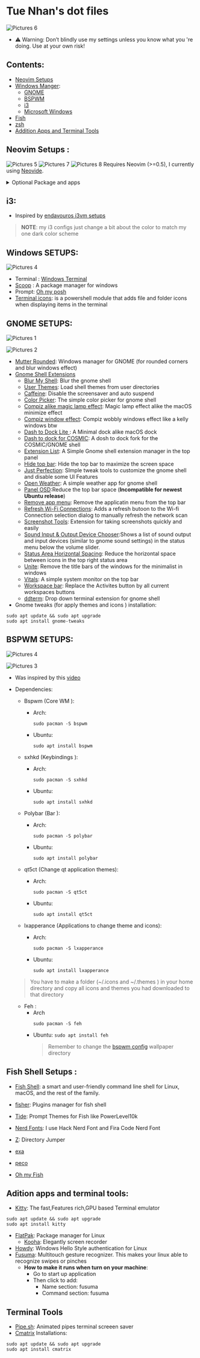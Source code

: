 # Tue Nhan's dot files

![Pictures 6](https://github.com/iamverysimp1e/Public-Dot-Files/blob/main/ScreenShots/combine_images_new.jpg)

- ⚠️ Warning: Don’t blindly use my settings unless you know what you 're doing. Use at your own risk!

## Contents:

- [Neovim Setups](https://github.com/iamverysimp1e/Public-Dot-Files/tree/main/.config/nvim)
- [Windows Manger]():
  - [GNOME](#gnome)
  - [BSPWM](#bspwm)
  - [i3](#i3)
  - [Microsoft Windows](#windows)
- [Fish](#fish)
- [zsh](#zsh)
- [Addition Apps and Terminal Tools](#Apps)

## Neovim Setups <a name = "neovim"></a>:

![Pictures 5](https://github.com/iamverysimp1e/Public-Dot-Files/blob/main/ScreenShots/neovim_new1.png)
![Pictures 7](https://github.com/iamverysimp1e/Public-Dot-Files/blob/main/ScreenShots/neovim_new3.gif)
![Pictures 8](https://github.com/iamverysimp1e/Public-Dot-Files/blob/main/ScreenShots/neovim_new2.gif)
Requires Neovim (>=0.5), I currently using [Neovide](https://github.com/neovide/neovide).

<details><summary>Optional Package and apps</summary><blockquote>
  </blockquote>

- **Installations**:

```fish
sudo add-apt-repository ppa:neovim-ppa/unstable
sudo apt update && sudo apt upgrade
sudo apt install neovim
```

- [Vim-Plug](https://github.com/junegunn/vim-plug): Vim's Plugins Manager
- [Lsp](https://github.com/neovim/nvim-lspconfig): A collection of common configurations for Neovim's built-in language server client.
- [Cmp](https://github.com/hrsh7th/nvim-cmp): Code Completions write in Lua

- [Lsp-Installer](https://github.com/williamboman/nvim-lsp-installer):
  Neovim plugin that allows you to seamlessly install LSP servers locally

- [Tree-Sitter](https://github.com/nvim-treesitter/nvim-treesitter): Code Syntax highlight supports mutiples languages

- Get healthy:
  - Open nvim and enter the following:
  ```
  :checkhealth
  ```
  - You probably notice you don't have support for copy and paste also that python and node haven't been setup
    - On Ubuntu:
    ```
    sudo apt install xsel
    ```
    - On Arch:
    ```
    sudo pacman -S xsel
    ```
  - Next we need to install python support (Node is optional)
    - Neovim python support:
    ```
    pip install pynvim
    # or
    pip3 install pynvim
    ```
    - Neovim Node support
    ```
    npm i -g neovim
    ```
- Other optional package for formatting:

  - Prettier

  ```bash
  npm install -g prettier
  ```

  - Black (Python formatter)

  ```bash
  pip install black
  ```

- On windows you have to install [Fd](https://github.com/sharkdp/fd):
  ```bash
  sccop install fd
  ```

</details>
</blockquote></details>

## i3<a name = "i3"></a>:

- Inspired by [endavouros i3vm setups](https://github.com/endeavouros-team/endeavouros-i3wm-setup)

> **NOTE**: my i3 configs just change a bit about the color to match my one dark color scheme

## Windows SETUPS<a name = "Windows"></a>:

![Pictures 4](https://github.com/iamverysimp1e/Public-Dot-Files/blob/main/ScreenShots/Windows_Rice.png)

- Terminal : [Windows Terminal](https://apps.microsoft.com/store/detail/windows-terminal/9N0DX20HK701?hl=en-us&gl=US)
- [Scoop](https://scoop.sh/) : A package manager for windows
- Prompt: [Oh my posh](https://ohmyposh.dev/docs/)
- [Terminal icons](https://github.com/devblackops/Terminal-Icons): is a powershell module that adds file and folder icons when displaying items in the terminal

## GNOME SETUPS<a name = "gnome"></a>:

![Pictures 1](https://github.com/iamverysimp1e/Public-Dot-Files/blob/main/ScreenShots/Rice1.png)

![Pictures 2](https://github.com/iamverysimp1e/Public-Dot-Files/blob/main/ScreenShots/Rice2.png)

- [Mutter Rounded](https://github.com/yilozt/mutter-rounded): Windows manager for GNOME (for rounded corners and blur windows effect)
- [Gnome Shell Extensions](https://extensions.gnome.org/)
  - [Blur My Shell](https://extensions.gnome.org/extension/3193/blur-my-shell/): Blur the gnome shell
  - [User Themes](https://extensions.gnome.org/extension/19/user-themes/): Load shell themes from user directories
  - [Caffeine](https://extensions.gnome.org/extension/517/caffeine/): Disable the screensaver and auto suspend
  - [Color Picker](https://extensions.gnome.org/extension/3396/color-picker/): The simple color picker for gnome shell
  - [Compiz alike magic lamp effect](https://extensions.gnome.org/extension/3740/compiz-alike-magic-lamp-effect/): Magic lamp effect alike the macOS minimize effect
  - [Compiz window effect](https://extensions.gnome.org/extension/3210/compiz-windows-effect/): Compiz wobbly windows effect like a kelly windows btw
  - [Dash to Dock Lite ](https://extensions.gnome.org/extension/4994/dash2dock-lite/): A Minimal dock alike macOS dock
  - [Dash to dock for COSMIC](https://extensions.gnome.org/extension/5004/dash-to-dock-for-cosmic/): A dosh to dock fork for the COSMIC/GNOME shell
  - [Extension List](https://extensions.gnome.org/extension/3088/extension-list/): A Simple Gnome shell extension manager in the top panel
  - [Hide top bar](https://extensions.gnome.org/extension/545/hide-top-bar/): Hide the top bar to maximize the screen space
  - [Just Perfection](https://extensions.gnome.org/extension/3843/just-perfection/): SImple tweak tools to customize the gnome shell and disable some UI Features
  - [Open Weather](https://extensions.gnome.org/extension/750/openweather/): A simple weather app for gnome shell
  - [Panel OSD](https://extensions.gnome.org/extension/708/panel-osd/):Reduce the top bar space (**Incompatible for newest Ubuntu release**)
  - [Remove app menu](https://extensions.gnome.org/extension/3906/remove-app-menu/): Remove the applicatin menu from the top bar
  - [Refresh Wi-Fi Connections](https://extensions.gnome.org/extension/905/refresh-wifi-connections/): Adds a refresh butoon to the Wi-fi Connection selection dialog to manually refresh the network scan
  - [Screenshot Tools](https://extensions.gnome.org/extension/1112/screenshot-tool/): Extension for taking screenshots quickly and easily
  - [Sound Input & Output Device Chooser](https://extensions.gnome.org/extension/906/sound-output-device-chooser/):Shows a list of sound output and input devices (similar to gnome sound settings) in the status menu below the volume slider.
  - [Status Area Horizontal Spacing](https://extensions.gnome.org/extension/355/status-area-horizontal-spacing/): Reduce the horizontal space between icons in the top right status area
  - [Unite](https://extensions.gnome.org/extension/1287/unite/): Remove the title bars of the windows for the minimalist in windows
  - [Vitals](https://extensions.gnome.org/extension/1460/vitals/): A simple system monitor on the top bar
  - [Workspace bar](https://extensions.gnome.org/extension/3851/workspaces-bar/): Replace the Activites button by all current workspaces buttons
  - [ddterm](https://extensions.gnome.org/extension/3780/ddterm/): Drop down terminal extension for gnome shell
- Gnome tweaks (for apply themes and icons ) installation:

```fish
sudo apt update && sudo apt upgrade
sudo apt install gnome-tweaks
```

## BSPWM SETUPS<a name = "bspwm"></a>:

![Pictures 4](https://github.com/iamverysimp1e/Public-Dot-Files/blob/main/ScreenShots/Rice4.png)

![Pictures 3](https://github.com/iamverysimp1e/Public-Dot-Files/blob/main/ScreenShots/Rice3.png)

- Was inspired by this [video](https://www.youtube.com/watch?v=HxbhkkfaVuo)
- Dependencies:

  - Bspwm (Core WM ):

    - Arch:
      ```
      sudo pacman -S bspwm
      ```
    - Ubuntu:
      ```
      sudo apt install bspwm
      ```

  - sxhkd (Keybindings ):

    - Arch:
      ```
      sudo pacman -S sxhkd
      ```
    - Ubuntu:
      ```
      sudo apt install sxhkd
      ```

  - Polybar (Bar ):

    - Arch:
      ```
      sudo pacman -S polybar
      ```
    - Ubuntu:
      ```
      sudo apt install polybar
      ```

  - qt5ct (Change qt application themes):

    - Arch:
      ```
      sudo pacman -S qt5ct
      ```
    - Ubuntu:
      ```
      sudo apt install qt5ct
      ```

  - lxapperance (Applications to change theme and icons):

    - Arch:
      ```
      sudo pacman -S lxapperance
      ```
    - Ubuntu:
      ```
      sudo apt install lxapperance
      ```

  > You have to make a folder (~/.icons and ~/.themes ) in your home directory and copy all icons and themes you had downloaded to that directory

  - Feh :
    - Arch
      ```
      sudo pacman -S feh
      ```
    - Ubuntu:
      `sudo apt install feh`
      > Remember to change the [bspwm config](https://github.com/iamverysimp1e/Public-Dot-Files/blob/main/.config/bspwm/bspwmrc) wallpaper directory

## Fish Shell Setups <a name = "fish"></a>:

- [Fish Shell](https://github.com/nvim-treesitter/nvim-treesitter): a smart and user-friendly command line
  shell for Linux, macOS, and the rest of the family.

- [fisher](https://github.com/jorgebucaran/fisher): Plugins manager for fish shell

- [Tide](https://github.com/IlanCosman/tide): Prompt Themes for Fish like PowerLevel10k

- [Nerd Fonts](https://github.com/ryanoasis/nerd-fonts): I use Hack Nerd Font and Fira Code Nerd Font

- [Z](https://github.com/jethrokuan/z): Directory Jumper

- [exa](https://the.exa.website/)

- [peco](https://github.com/peco/peco)

- [Oh my Fish](https://github.com/oh-my-fish/oh-my-fish)

## Adition apps and terminal tools<a name = "Apps"></a>:

- [Kitty](https://sw.kovidgoyal.net/kitty/): The fast,Features rich,GPU based Terminal emulator

```fish
sudo apt update && sudo apt upgrade
sudo apt install kitty
```

- [FlatPak](https://www.flatpak.org/setup/): Package manager for Linux
  - [Kooha](https://flathub.org/apps/details/io.github.seadve.Kooha): Elegantly screen recorder
- [Howdy](https://github.com/boltgolt/howdy): Windows Hello Style authentication for Linux
- [Fusuma](https://github.com/iberianpig/fusuma): Multitouch gesture recognizer. This makes your linux able to recognize swipes or pinches
  - **How to make it runs when turn on your machine**:
    - Go to start up application
    - Then click to add:
      - Name section: fusuma
      - Command section: fusuma

## Terminal Tools

- [Pipe.sh](https://github.com/pipeseroni/pipes.sh): Animated pipes terminal screeen saver
- [Cmatrix](https://github.com/abishekvashok/cmatrix) Installations:

```fish
sudo apt update && sudo apt upgrade
sudo apt install cmatrix
```
